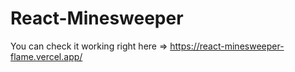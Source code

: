 # React-Minesweeper

You can check it working right here => https://react-minesweeper-flame.vercel.app/
